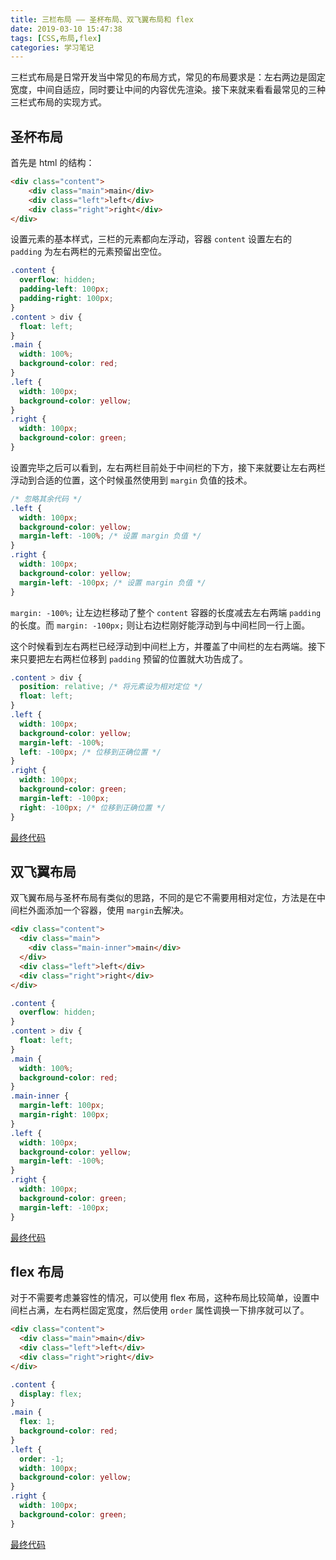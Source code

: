 ```yaml
---
title: 三栏布局 —— 圣杯布局、双飞翼布局和 flex
date: 2019-03-10 15:47:38
tags: [CSS,布局,flex]
categories: 学习笔记
---
```


三栏式布局是日常开发当中常见的布局方式，常见的布局要求是：左右两边是固定宽度，中间自适应，同时要让中间的内容优先渲染。接下来就来看看最常见的三种三栏式布局的实现方式。

## 圣杯布局

首先是 html 的结构：

```html
<div class="content">
    <div class="main">main</div>
    <div class="left">left</div>
    <div class="right">right</div>
</div>
```

设置元素的基本样式，三栏的元素都向左浮动，容器 `content` 设置左右的 `padding` 为左右两栏的元素预留出空位。

```css
.content {
  overflow: hidden;
  padding-left: 100px;
  padding-right: 100px;
}
.content > div {
  float: left;
}
.main {
  width: 100%;
  background-color: red;
}
.left {
  width: 100px;
  background-color: yellow;
}
.right {
  width: 100px;
  background-color: green;
}
```

设置完毕之后可以看到，左右两栏目前处于中间栏的下方，接下来就要让左右两栏浮动到合适的位置，这个时候虽然使用到 `margin` 负值的技术。

```css
/* 忽略其余代码 */
.left {
  width: 100px;
  background-color: yellow;
  margin-left: -100%; /* 设置 margin 负值 */
}
.right {
  width: 100px;
  background-color: yellow;
  margin-left: -100px; /* 设置 margin 负值 */
}
```

`margin: -100%;` 让左边栏移动了整个 `content` 容器的长度减去左右两端 `padding` 的长度。而 `margin: -100px;` 则让右边栏刚好能浮动到与中间栏同一行上面。

这个时候看到左右两栏已经浮动到中间栏上方，并覆盖了中间栏的左右两端。接下来只要把左右两栏位移到 `padding` 预留的位置就大功告成了。

```css
.content > div {
  position: relative; /* 将元素设为相对定位 */
  float: left;
}
.left {
  width: 100px;
  background-color: yellow;
  margin-left: -100%;
  left: -100px; /* 位移到正确位置 */
}
.right {
  width: 100px;
  background-color: green;
  margin-left: -100px;
  right: -100px; /* 位移到正确位置 */
}
```

[最终代码](https://codepen.io/acwong/pen/rRwRWy)

## 双飞翼布局

双飞翼布局与圣杯布局有类似的思路，不同的是它不需要用相对定位，方法是在中间栏外面添加一个容器，使用 `margin`去解决。

```html
<div class="content">
  <div class="main">
    <div class="main-inner">main</div>
  </div>
  <div class="left">left</div>
  <div class="right">right</div>
</div>
```

```css
.content {
  overflow: hidden;
}
.content > div {
  float: left;
}
.main {
  width: 100%;
  background-color: red;
}
.main-inner {
  margin-left: 100px;
  margin-right: 100px;
}
.left {
  width: 100px;
  background-color: yellow;
  margin-left: -100%;
}
.right {
  width: 100px;
  background-color: green;
  margin-left: -100px;
}
```

[最终代码](https://codepen.io/acwong/pen/ywXwZX)

## flex 布局

对于不需要考虑兼容性的情况，可以使用 flex 布局，这种布局比较简单，设置中间栏占满，左右两栏固定宽度，然后使用 `order` 属性调换一下排序就可以了。

```html
<div class="content">
  <div class="main">main</div>
  <div class="left">left</div>
  <div class="right">right</div>
</div>
```

```css
.content {
  display: flex;
}
.main {
  flex: 1;
  background-color: red;
}
.left {
  order: -1;
  width: 100px;
  background-color: yellow;
}
.right {
  width: 100px;
  background-color: green;
}
```

[最终代码](https://codepen.io/acwong/pen/ywXwro)

